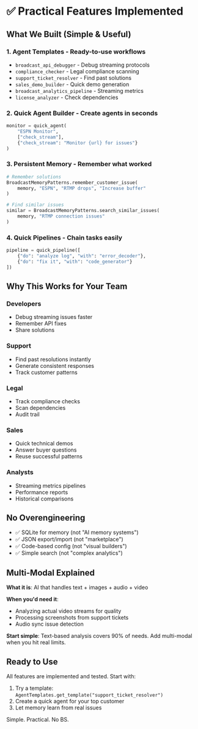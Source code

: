 # ✅ Practical Features Implemented

## What We Built (Simple & Useful)

### 1. **Agent Templates** - Ready-to-use workflows
- `broadcast_api_debugger` - Debug streaming protocols
- `compliance_checker` - Legal compliance scanning  
- `support_ticket_resolver` - Find past solutions
- `sales_demo_builder` - Quick demo generation
- `broadcast_analytics_pipeline` - Streaming metrics
- `license_analyzer` - Check dependencies

### 2. **Quick Agent Builder** - Create agents in seconds
```python
monitor = quick_agent(
    "ESPN Monitor",
    ["check_stream"],
    {"check_stream": "Monitor {url} for issues"}
)
```

### 3. **Persistent Memory** - Remember what worked
```python
# Remember solutions
BroadcastMemoryPatterns.remember_customer_issue(
    memory, "ESPN", "RTMP drops", "Increase buffer"
)

# Find similar issues
similar = BroadcastMemoryPatterns.search_similar_issues(
    memory, "RTMP connection issues"
)
```

### 4. **Quick Pipelines** - Chain tasks easily
```python
pipeline = quick_pipeline([
    {"do": "analyze log", "with": "error_decoder"},
    {"do": "fix it", "with": "code_generator"}
])
```

## Why This Works for Your Team

### Developers
- Debug streaming issues faster
- Remember API fixes
- Share solutions

### Support
- Find past resolutions instantly
- Generate consistent responses
- Track customer patterns

### Legal
- Track compliance checks
- Scan dependencies
- Audit trail

### Sales
- Quick technical demos
- Answer buyer questions
- Reuse successful patterns

### Analysts  
- Streaming metrics pipelines
- Performance reports
- Historical comparisons

## No Overengineering
- ✅ SQLite for memory (not "AI memory systems")
- ✅ JSON export/import (not "marketplace")
- ✅ Code-based config (not "visual builders")
- ✅ Simple search (not "complex analytics")

## Multi-Modal Explained
**What it is**: AI that handles text + images + audio + video

**When you'd need it**:
- Analyzing actual video streams for quality
- Processing screenshots from support tickets
- Audio sync issue detection

**Start simple**: Text-based analysis covers 90% of needs. Add multi-modal when you hit real limits.

## Ready to Use
All features are implemented and tested. Start with:
1. Try a template: `AgentTemplates.get_template("support_ticket_resolver")`
2. Create a quick agent for your top customer
3. Let memory learn from real issues

Simple. Practical. No BS.
